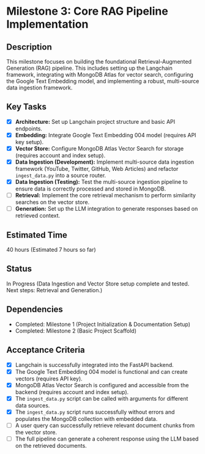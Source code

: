# Milestone 3: Core RAG Pipeline Implementation

## Description
This milestone focuses on building the foundational Retrieval-Augmented Generation (RAG) pipeline. This includes setting up the Langchain framework, integrating with MongoDB Atlas for vector search, configuring the Google Text Embedding model, and implementing a robust, multi-source data ingestion framework.

## Key Tasks
*   [x] **Architecture:** Set up Langchain project structure and basic API endpoints.
*   [x] **Embedding:** Integrate Google Text Embedding 004 model (requires API key setup).
*   [x] **Vector Store:** Configure MongoDB Atlas Vector Search for storage (requires account and index setup).
*   [x] **Data Ingestion (Development):** Implement multi-source data ingestion framework (YouTube, Twitter, GitHub, Web Articles) and refactor `ingest_data.py` into a source router.
*   [x] **Data Ingestion (Testing):** Test the multi-source ingestion pipeline to ensure data is correctly processed and stored in MongoDB.
*   [ ] **Retrieval:** Implement the core retrieval mechanism to perform similarity searches on the vector store.
*   [ ] **Generation:** Set up the LLM integration to generate responses based on retrieved context.

## Estimated Time
40 hours (Estimated 7 hours so far)

## Status
In Progress (Data Ingestion and Vector Store setup complete and tested. Next steps: Retrieval and Generation.)

## Dependencies
*   Completed: Milestone 1 (Project Initialization & Documentation Setup)
*   Completed: Milestone 2 (Basic Project Scaffold)

## Acceptance Criteria
*   [x] Langchain is successfully integrated into the FastAPI backend.
*   [x] The Google Text Embedding 004 model is functional and can create vectors (requires API key).
*   [x] MongoDB Atlas Vector Search is configured and accessible from the backend (requires account and index setup).
*   [x] The `ingest_data.py` script can be called with arguments for different data sources.
*   [x] The `ingest_data.py` script runs successfully without errors and populates the MongoDB collection with embedded data.
*   [ ] A user query can successfully retrieve relevant document chunks from the vector store.
*   [ ] The full pipeline can generate a coherent response using the LLM based on the retrieved documents.

